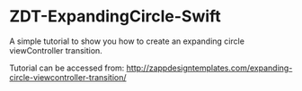 # ZDT-ExpandingCircle-Swift
A simple tutorial to show you how to create an expanding circle viewController transition.


Tutorial can be accessed from: http://zappdesigntemplates.com/expanding-circle-viewcontroller-transition/